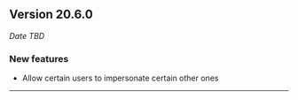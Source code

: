 
## Version 20.6.0
_Date TBD_

### New features
* Allow certain users to impersonate certain other ones

---

